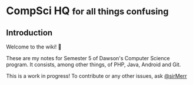 # CompSci HQ <small>for all things confusing</small>

## Introduction
Welcome to the wiki! 🎉

These are my notes for Semester 5 of Dawson's Computer Science program. It consists, among other things, of PHP, Java, Android and Git.

This is a work in progress! To contribute or any other issues, ask [@sirMerr](https://github.com/sirMerr)
